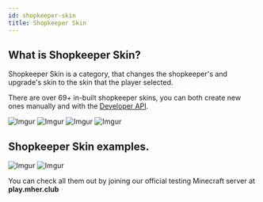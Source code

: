 ```yaml
---
id: shopkeeper-skin
title: Shopkeeper Skin
---
```


## What is Shopkeeper Skin?

Shopkeeper Skin is a category, that changes the shopkeeper's and upgrade's skin to the skin that the player selected.

There are over 69+ in-built shopkeeper skins, you can both create new ones manually and with the [Developer API](/cosmetics/developer-api/getting-started).

![Imgur](https://imgur.com/KfMjU2k.png)
![Imgur](https://imgur.com/yZWzxK0.png)
![Imgur](https://imgur.com/N9k5KEX.png)
![Imgur](https://imgur.com/6tU7eCE.png)

## Shopkeeper Skin examples.

![Imgur](https://imgur.com/wQmAJJj.png)
![Imgur](https://imgur.com/d2Qii5Z.png)<br/>

You can check all them out by joining our official testing Minecraft server at **play.mher.club**